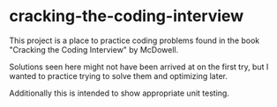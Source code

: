 # cracking-the-coding-interview
This project is a place to practice coding problems found in the book "Cracking the Coding Interview" by McDowell.

Solutions seen here might not have been arrived at on the first try, but I wanted to practice trying to solve them and optimizing later.

Additionally this is intended to show appropriate unit testing.